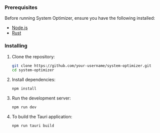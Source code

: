 ### Prerequisites

Before running System Optimizer, ensure you have the following installed:

- [Node.js](https://nodejs.org/)
- [Rust](https://www.rust-lang.org/)

### Installing

1. Clone the repository:

   ```bash
   git clone https://github.com/your-username/system-optimizer.git
   cd system-optimizer
   ```

2. Install dependencies:

   ```bash
   npm install
   ```

3. Run the development server:

   ```bash
   npm run dev
   ```

4. To build the Tauri application:

   ```bash
   npm run tauri build
   ```